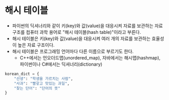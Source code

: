 # 해시 테이블

- 파이썬의 딕셔너리와 같이 키(key)와 값(value)을 대응시켜 자료를 보관하는 자료 구조를 컴퓨터 과학 용어로 "해시 테이블(hash table)"이라고 부른다.
- 해시 테이블은 키(key)와 값(value)을 대응시켜 여러 개의 자료를 보관하는 효율성이 높은 자료 구조이다.
- 해시 테이블은 프로그래밍 언어마다 다른 이름으로 부르기도 한다.
  - C++에서는 언오더드맵(unordered_map), 자바에서는 해시맵(hashmap), 파이썬이나 C#에서는 딕셔너리(dictionary)

```python
korean_dict = {
    "선생": "학생을 가르치는 사람",
    "사과": "빨갛고 맛있는 과일",
    "찾는 단어": "단어의 뜻"
}
```
